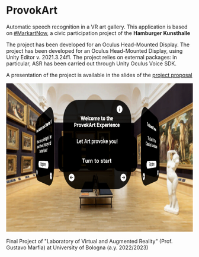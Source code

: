 # ProvokArt

Automatic speech recognition in a VR art gallery. This application is based on [#MarkartNow](https://www.hamburger-kunsthalle.de/makartnow), a civic participation project of the **Hamburger Kunsthalle**  

The project has been developed for an Oculus Head-Mounted Display. The project has been developed for an Oculus Head-Mounted Display, using Unity Editor v. 2021.3.24f1. The project relies on external packages: in particular, ASR has been carried out through Unity Oculus Voice SDK.

A presentation of the project is available in the slides of the [project proposal](https://github.com/ManueleVeggi/provokart_vr/blob/30c5752f6fc384ea2a7d12e9d7b768b83f432727/AdditionalMaterial/Veggi%20Proposta%20Progetto%20LabMarfia.pdf)

<p align="center">
<img src="https://github.com/ManueleVeggi/provokart_vr/blob/d52dbbf02e54dc24501e9912135cc8981c67b257/OpeningScreenshot.png" style="height:25rem">
</p>

Final Project of "Laboratory of Virtual and Augmented Reality" (Prof. Gustavo Marfia) at University of Bologna (a.y. 2022/2023) 
